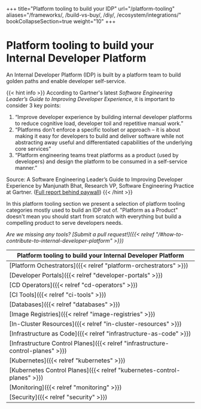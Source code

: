 +++
title="Platform tooling to build your IDP"
url="/platform-tooling"
aliases="/frameworks/, /build-vs-buy/, /diy/, /ecosystem/integrations/"
bookCollapseSection=true
weight="10"
+++

# Platform tooling to build your Internal Developer Platform

An Internal Developer Platform (IDP) is built by a platform team to build golden paths and enable developer self-service.

{{< hint info >}}
According to Gartner's latest _Software Engineering Leader’s Guide to Improving Developer Experience_, it is important to consider 3 key points:

1. “Improve developer experience by building internal developer platforms to reduce cognitive load, developer toil and repetitive manual work.”
2. “Platforms don’t enforce a specific toolset or approach – it is about making it easy for developers to build and deliver software while not abstracting away useful and differentiated capabilities of the underlying core services”
3. “Platform engineering teams treat platforms as a product (used by developers) and design the platform to be consumed in a self-service manner.”

Source: A Software Engineering Leader’s Guide to Improving Developer Experience by Manjunath Bhat, Research VP, Software Engineering Practice at Gartner. ([Full report behind paywall](https://www.gartner.com/document/4017457))
{{< /hint >}}

In this platform tooling section we present a selection of platform tooling categories mostly used to build an IDP out of. "Platform as a Product" doesn't mean you should start from scratch with everything but build a compelling product to serve developers needs.

_Are we missing any tools? [Submit a pull request!]({{< relref "/#how-to-contribute-to-internal-developer-platform" >}})_


| **Platform tooling to build your Internal Developer Platform**      |
| --------------------------------------------------------------------|
| [Platform Ochestrators]({{< relref "platform-orchestrators" >}}) |
| [Developer Portals]({{< relref "developer-portals" >}})  |
| [CD Operators]({{< relref "cd-operators" >}})    |
| [CI Tools]({{< relref "ci-tools" >}})    |
| [Databases]({{< relref "databases" >}})    |
| [Image Registries]({{< relref "image-registries" >}})    |
| [In-Cluster Resources]({{< relref "in-cluster-resources" >}})    |
| [Infrastructure as Code]({{< relref "infrastructure-as-code" >}})    |
| [Infrastructure Control Planes]({{< relref "infrastructure-control-planes" >}})    |
| [Kubernetes]({{< relref "kubernetes" >}})    |
| [Kubernetes Control Planes]({{< relref "kubernetes-control-planes" >}})    |
| [Monitoring]({{< relref "monitoring" >}})    |
| [Security]({{< relref "security" >}})    |